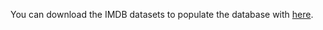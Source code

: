 You can download the IMDB datasets to populate the database with [here](https://developer.imdb.com/non-commercial-datasets/).